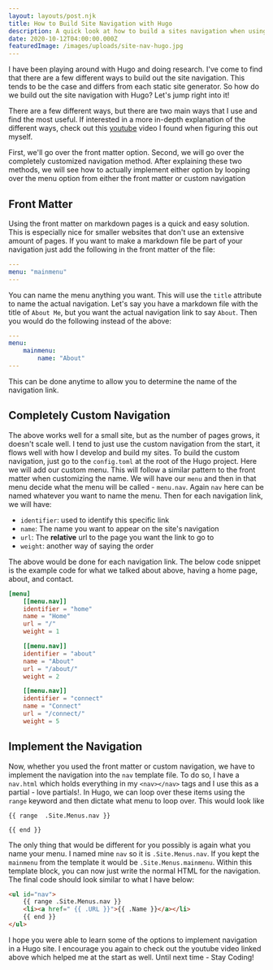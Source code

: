 ```yaml
---
layout: layouts/post.njk
title: How to Build Site Navigation with Hugo
description: A quick look at how to build a sites navigation when using Hugo
date: 2020-10-12T04:00:00.000Z
featuredImage: /images/uploads/site-nav-hugo.jpg
---
```

I have been playing around with Hugo and doing research. I've come to find that there are a few different ways to build out the site navigation. This tends to be the case and differs from each static site generator. So how do we build out the site navigation with Hugo? Let's jump right into it!

There are a few different ways, but there are two main ways that I use and find the most useful. If interested in a more in-depth explanation of the different ways, check out this [youtube](https://www.youtube.com/watch?v=E6bhmixcR5k&t=1199s) video I found when figuring this out myself.

First, we'll go over the front matter option. Second, we will go over the completely customized navigation method. After explaining these two methods, we will see how to actually implement either option by looping over the menu option from either the front matter or custom navigation

## Front Matter

Using the front matter on markdown pages is a quick and easy solution. This is especially nice for smaller websites that don't use an extensive amount of pages. If you want to make a markdown file be part of your navigation just add the following in the front matter of the file:

```yaml
---
menu: "mainmenu"
---
```

You can name the menu anything you want. This will use the `title` attribute to name the actual navigation. Let's say you have a markdown file with the title of `About Me`, but you want the actual navigation link to say `About`. Then you would do the following instead of the above:

```yaml
---
menu:
    mainmenu:
        name: "About"
---
```

This can be done anytime to allow you to determine the name of the navigation link.

## Completely Custom Navigation

The above works well for a small site, but as the number of pages grows, it doesn't scale well. I tend to just use the custom navigation from the start, it flows well with how I develop and build my sites. To build the custom navigation, just go to the `config.toml` at the root of the Hugo project. Here we will add our custom menu. This will follow a similar pattern to the front matter when customizing the name. We will have our `menu` and then in that menu decide what the menu will be called - `menu.nav`. Again `nav` here can be named whatever you want to name the menu. Then for each navigation link, we will have:

- `identifier`: used to identify this specific link
- `name`: The name you want to appear on the site's navigation
- `url`: The **relative** url to the page you want the link to go to
- `weight`: another way of saying the order

The above would be done for each navigation link. The below code snippet is the example code for what we talked about above, having a home page, about, and contact.

```toml
[menu]
    [[menu.nav]]
    identifier = "home"
    name = "Home"
    url = "/"
    weight = 1

    [[menu.nav]]
    identifier = "about"
    name = "About"
    url = "/about/"
    weight = 2

    [[menu.nav]]
    identifier = "connect"
    name = "Connect"
    url = "/connect/"
    weight = 5
```

## Implement the Navigation

Now, whether you used the front matter or custom navigation, we have to implement the navigation into the `nav` template file. To do so, I have a `nav.html` which holds everything in my `<nav></nav>` tags and I use this as a partial - love partials!. In Hugo, we can loop over these items using the `range` keyword and then dictate what menu to loop over. This would look like

```nunjucks
{{ range  .Site.Menus.nav }}

{{ end }}
```

The only thing that would be different for you possibly is again what you name your menu. I named mine `nav` so it is `.Site.Menus.nav`. If you kept the `mainmenu` from the template it would be `.Site.Menus.mainmenu`. Within this template block, you can now just write the normal HTML for the navigation. The final code should look similar to what I have below:

```html
<ul id="nav">
    {{ range .Site.Menus.nav }}
    <li><a href=" {{ .URL }}">{{ .Name }}</a></li>
    {{ end }}
</ul>
```

I hope you were able to learn some of the options to implement navigation in a Hugo site. I encourage you again to check out the youtube video linked above which helped me at the start as well. Until next time - Stay Coding!
